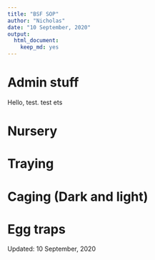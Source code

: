 ```yaml
---
title: "BSF SOP"
author: "Nicholas"
date: "10 September, 2020"
output:
  html_document: 
    keep_md: yes
---
```


# Admin stuff
Hello, test. test ets



# Nursery







# Traying




# Caging (Dark and light)


# Egg traps





























Updated: 10 September, 2020
